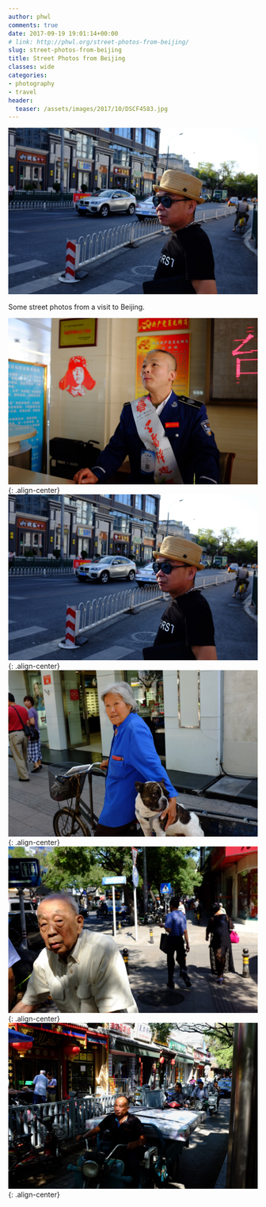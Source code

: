 ```yaml
---
author: phwl
comments: true
date: 2017-09-19 19:01:14+00:00
# link: http://phwl.org/street-photos-from-beijing/
slug: street-photos-from-beijing
title: Street Photos from Beijing
classes: wide
categories:
- photography
- travel
header:
  teaser: /assets/images/2017/10/DSCF4583.jpg
---
```


![](/assets/images/2017/10/DSCF4583.jpg)

Some street photos from a visit to Beijing.

![](/assets/images/2017/10/DSCF4570.jpg){: .align-center}
![](/assets/images/2017/10/DSCF4583.jpg){: .align-center}
![](/assets/images/2017/10/DSCF4591.jpg){: .align-center}
![](/assets/images/2017/10/DSCF4599.jpg){: .align-center}
![](/assets/images/2017/10/DSCF4618.jpg){: .align-center}
